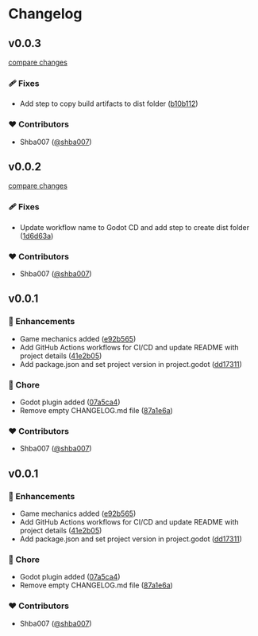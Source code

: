 # Changelog


## v0.0.3

[compare changes](https://github.com/shba007/flip-a-coin/compare/v0.0.2...v0.0.3)

### 🩹 Fixes

- Add step to copy build artifacts to dist folder ([b10b112](https://github.com/shba007/flip-a-coin/commit/b10b112))

### ❤️ Contributors

- Shba007 ([@shba007](https://github.com/shba007))

## v0.0.2

[compare changes](https://github.com/shba007/flip-a-coin/compare/v0.0.1...v0.0.2)

### 🩹 Fixes

- Update workflow name to Godot CD and add step to create dist folder ([1d6d63a](https://github.com/shba007/flip-a-coin/commit/1d6d63a))

### ❤️ Contributors

- Shba007 ([@shba007](https://github.com/shba007))

## v0.0.1


### 🚀 Enhancements

- Game mechanics added ([e92b565](https://github.com/shba007/flip-a-coin/commit/e92b565))
- Add GitHub Actions workflows for CI/CD and update README with project details ([41e2b05](https://github.com/shba007/flip-a-coin/commit/41e2b05))
- Add package.json and set project version in project.godot ([dd17311](https://github.com/shba007/flip-a-coin/commit/dd17311))

### 🏡 Chore

- Godot plugin added ([07a5ca4](https://github.com/shba007/flip-a-coin/commit/07a5ca4))
- Remove empty CHANGELOG.md file ([87a1e6a](https://github.com/shba007/flip-a-coin/commit/87a1e6a))

### ❤️ Contributors

- Shba007 ([@shba007](https://github.com/shba007))

## v0.0.1


### 🚀 Enhancements

- Game mechanics added ([e92b565](https://github.com/shba007/flip-a-coin/commit/e92b565))
- Add GitHub Actions workflows for CI/CD and update README with project details ([41e2b05](https://github.com/shba007/flip-a-coin/commit/41e2b05))
- Add package.json and set project version in project.godot ([dd17311](https://github.com/shba007/flip-a-coin/commit/dd17311))

### 🏡 Chore

- Godot plugin added ([07a5ca4](https://github.com/shba007/flip-a-coin/commit/07a5ca4))
- Remove empty CHANGELOG.md file ([87a1e6a](https://github.com/shba007/flip-a-coin/commit/87a1e6a))

### ❤️ Contributors

- Shba007 ([@shba007](https://github.com/shba007))

